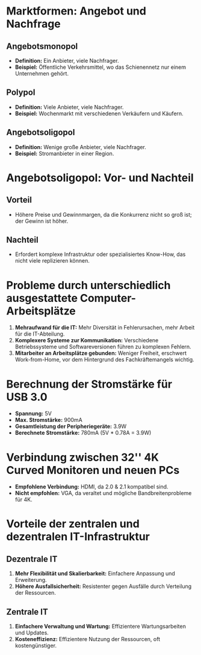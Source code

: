 # Marktformen: Angebot und Nachfrage

## Angebotsmonopol

- **Definition:** Ein Anbieter, viele Nachfrager.
- **Beispiel:** Öffentliche Verkehrsmittel, wo das Schienennetz nur einem Unternehmen gehört.

## Polypol

- **Definition:** Viele Anbieter, viele Nachfrager.
- **Beispiel:** Wochenmarkt mit verschiedenen Verkäufern und Käufern.

## Angebotsoligopol

- **Definition:** Wenige große Anbieter, viele Nachfrager.
- **Beispiel:** Stromanbieter in einer Region.

# Angebotsoligopol: Vor- und Nachteil

## Vorteil

- Höhere Preise und Gewinnmargen, da die Konkurrenz nicht so groß ist; der Gewinn ist höher.

## Nachteil

- Erfordert komplexe Infrastruktur oder spezialisiertes Know-How, das nicht viele replizieren können.

# Probleme durch unterschiedlich ausgestattete Computer-Arbeitsplätze

1. **Mehraufwand für die IT:** Mehr Diversität in Fehlerursachen, mehr Arbeit für die IT-Abteilung.
2. **Komplexere Systeme zur Kommunikation:** Verschiedene Betriebssysteme und Softwareversionen führen zu komplexen Fehlern.
3. **Mitarbeiter an Arbeitsplätze gebunden:** Weniger Freiheit, erschwert Work-from-Home, vor dem Hintergrund des Fachkräftemangels wichtig.

# Berechnung der Stromstärke für USB 3.0

- **Spannung:** 5V
- **Max. Stromstärke:** 900mA
- **Gesamtleistung der Peripheriegeräte:** 3.9W
- **Berechnete Stromstärke:** 780mA (5V * 0.78A = 3.9W)

# Verbindung zwischen 32'' 4K Curved Monitoren und neuen PCs

- **Empfohlene Verbindung:** HDMI, da 2.0 & 2.1 kompatibel sind.
- **Nicht empfohlen:** VGA, da veraltet und mögliche Bandbreitenprobleme für 4K.

# Vorteile der zentralen und dezentralen IT-Infrastruktur

## Dezentrale IT

1. **Mehr Flexibilität und Skalierbarkeit:** Einfachere Anpassung und Erweiterung.
2. **Höhere Ausfallsicherheit:** Resistenter gegen Ausfälle durch Verteilung der Ressourcen.

## Zentrale IT

1. **Einfachere Verwaltung und Wartung:** Effizientere Wartungsarbeiten und Updates.
2. **Kosteneffizienz:** Effizientere Nutzung der Ressourcen, oft kostengünstiger.